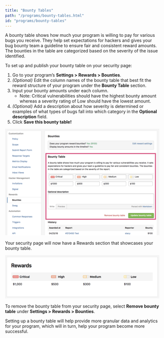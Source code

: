 ```yaml
---
title: "Bounty Tables"
path: "/programs/bounty-tables.html"
id: "programs/bounty-tables"
---
```


A bounty table shows how much your program is willing to pay for various bugs you receive. They help set expectations for hackers and gives your bug bounty team a guideline to ensure fair and consistent reward amounts. The bounties in the table are categorized based on the severity of the issue identified. 

To set up and publish your bounty table on your security page:

1. Go to your program’s **Settings > Rewards > Bounties**. 
2. <i>(Optional)</i> Edit the column names of the bounty table that best fit the reward structure of your program under the **Bounty Table** section. 
3. Input your bounty amounts under each column. 
     * Note: Critical vulnerabilities should have the highest bounty amount whereas a severity rating of Low should have the lowest amount. 
4. <i>(Optional)</i> Add a description about how severity is determined or examples of what types of bugs fall into which category in the **Optional description** field.
5. Click <b>Save this bounty table!</b>

![bounty-tables-1](./images/bounty-tables-1.png)

Your security page will now have a Rewards section that showcases your bounty table.

![bounty-tables-2](./images/bounty-tables-2.png)

To remove the bounty table from your security page, select **Remove bounty table** under **Settings > Rewards > Bounties**.

Setting up a bounty table will help provide more granular data and analytics for your program, which will in turn, help your program become more successful. 
